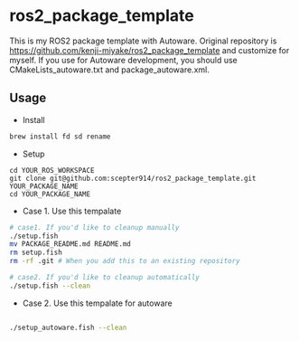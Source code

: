 # ros2_package_template

This is my ROS2 package template with Autoware.
Original repository is <https://github.com/kenji-miyake/ros2_package_template> and customize for myself.
If you use for Autoware development, you should use CMakeLists_autoware.txt and package_autoware.xml.


## Usage

- Install

```sh
brew install fd sd rename
```

- Setup

```
cd YOUR_ROS_WORKSPACE
git clone git@github.com:scepter914/ros2_package_template.git YOUR_PACKAGE_NAME
cd YOUR_PACKAGE_NAME
```

- Case 1. Use this tempalate

```sh
# case1. If you'd like to cleanup manually
./setup.fish
mv PACKAGE_README.md README.md
rm setup.fish
rm -rf .git # When you add this to an existing repository

# case2. If you'd like to cleanup automatically
./setup.fish --clean
```

- Case 2. Use this tempalate for autoware

```sh

./setup_autoware.fish --clean
```
